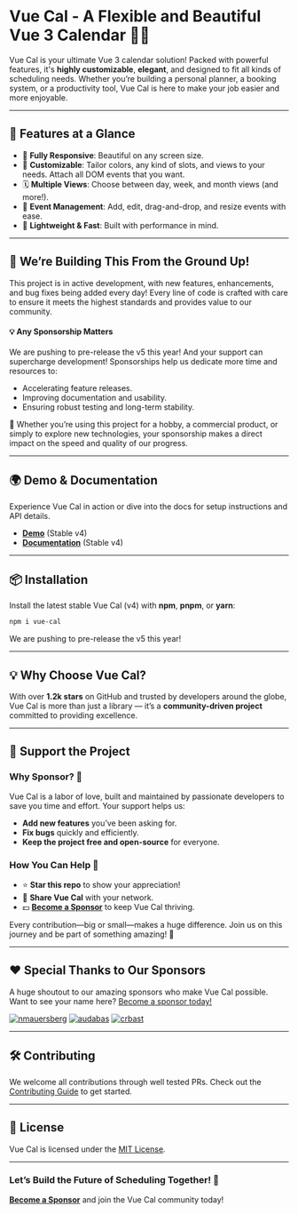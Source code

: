 
# Vue Cal - A Flexible and Beautiful Vue 3 Calendar 📅✨

Vue Cal is your ultimate Vue 3 calendar solution! Packed with powerful features, it's **highly customizable**, **elegant**, and designed to fit all kinds of scheduling needs. Whether you’re building a personal planner, a booking system, or a productivity tool, Vue Cal is here to make your job easier and more enjoyable.

---

## 🌟 Features at a Glance

- 🔄 **Fully Responsive**: Beautiful on any screen size.
- 🎨 **Customizable**: Tailor colors, any kind of slots, and views to your needs. Attach all DOM events that you want.
- 🗓️ **Multiple Views**: Choose between day, week, and month views (and more!).
- 📌 **Event Management**: Add, edit, drag-and-drop, and resize events with ease.
- 🚀 **Lightweight & Fast**: Built with performance in mind.

___

## 🚀 We’re Building This From the Ground Up!

This project is in active development, with new features, enhancements, and bug fixes being added every day! Every line of code is crafted with care to ensure it meets the highest standards and provides value to our community.

#### 💡 Any Sponsorship Matters
We are pushing to pre-release the v5 this year! And your support can supercharge development! Sponsorships help us dedicate more time and resources to:

-	Accelerating feature releases.
-	Improving documentation and usability.
-	Ensuring robust testing and long-term stability.

🌟 Whether you’re using this project for a hobby, a commercial product, or simply to explore new technologies, your sponsorship makes a direct impact on the speed and quality of our progress.


---

## 🌍 Demo & Documentation

Experience Vue Cal in action or dive into the docs for setup instructions and API details.

- [**Demo**](https://antoniandre.github.io/vue-cal) (Stable v4)
- [**Documentation**](https://antoniandre.github.io/vue-cal-v4) (Stable v4)

---

## 📦 Installation

Install the latest stable Vue Cal (v4) with **npm**, **pnpm**, or **yarn**:

```bash
npm i vue-cal
```

We are pushing to pre-release the v5 this year!

---

## 💡 Why Choose Vue Cal?

With over **1.2k stars** on GitHub and trusted by developers around the globe, Vue Cal is more than just a library — it’s a **community-driven project** committed to providing excellence.

---

## 🤝 Support the Project

### **Why Sponsor?** 💛

Vue Cal is a labor of love, built and maintained by passionate developers to save you time and effort. Your support helps us:

- **Add new features** you’ve been asking for.
- **Fix bugs** quickly and efficiently.
- **Keep the project free and open-source** for everyone.

### **How You Can Help** 🙌

- ⭐ **Star this repo** to show your appreciation!
- 💬 **Share Vue Cal** with your network.
- 💵 **[Become a Sponsor](https://github.com/sponsors/antoniandre)** to keep Vue Cal thriving.

Every contribution—big or small—makes a huge difference. Join us on this journey and be part of something amazing! 💖

---

## ❤️ Special Thanks to Our Sponsors

A huge shoutout to our amazing sponsors who make Vue Cal possible. Want to see your name here? [Become a sponsor today!](https://github.com/sponsors/antoniandre)


[![nmauersberg](https://avatars.githubusercontent.com/nmauersberg?v=4&s=50)](https://github.com/nmauersberg)
[![audabas](https://avatars.githubusercontent.com/audabas?v=4&s=50)](https://github.com/audabas)
[![crbast](https://avatars.githubusercontent.com/crbast?v=4&s=50)](https://github.com/crbast)


---

## 🛠️ Contributing

We welcome all contributions through well tested PRs. Check out the [Contributing Guide](CONTRIBUTING.md) to get started.

---

## 📄 License

Vue Cal is licensed under the [MIT License](LICENSE).

---

### Let’s Build the Future of Scheduling Together! 🚀
**[Become a Sponsor](https://github.com/sponsors/antoniandre)** and join the Vue Cal community today!
